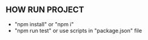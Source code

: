 ## HOW RUN PROJECT

- "npm install" or "npm i"
- "npm run test" or use scripts in "package.json" file

